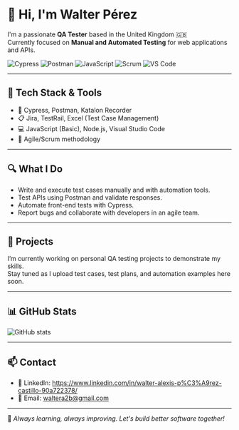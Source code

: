# 👋 Hi, I'm Walter Pérez

I'm a passionate **QA Tester** based in the United Kingdom 🇬🇧  
Currently focused on **Manual and Automated Testing** for web applications and APIs.

![Cypress](https://img.shields.io/badge/Cypress-Testing-brightgreen)
![Postman](https://img.shields.io/badge/Postman-API--Testing-orange)
![JavaScript](https://img.shields.io/badge/JavaScript-Beginner-yellow)
![Scrum](https://img.shields.io/badge/Scrum-Agile-blue)
![VS Code](https://img.shields.io/badge/Editor-VS%20Code-007ACC)

---

## 🧰 Tech Stack & Tools
- 🧪 Cypress, Postman, Katalon Recorder
- 📋 Jira, TestRail, Excel (Test Case Management)
- 💻 JavaScript (Basic), Node.js, Visual Studio Code
- 🧠 Agile/Scrum methodology

---

## 🔍 What I Do
- Write and execute test cases manually and with automation tools.
- Test APIs using Postman and validate responses.
- Automate front-end tests with Cypress.
- Report bugs and collaborate with developers in an agile team.

---

## 🚀 Projects
I’m currently working on personal QA testing projects to demonstrate my skills.  
Stay tuned as I upload test cases, test plans, and automation examples here soon.

---

## 📊 GitHub Stats
![GitHub stats](https://github-readme-stats.vercel.app/api?username=Walt3r29&show_icons=true&theme=radical)

---

## 📫 Contact
- 💼 LinkedIn: https://www.linkedin.com/in/walter-alexis-p%C3%A9rez-castillo-90a722378/
- 📧 Email: waltera2b@gmail.com

---

🌟 *Always learning, always improving. Let's build better software together!*
